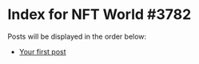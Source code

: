 # Index for NFT World #3782
Posts will be displayed in the order below:

- [Your first post](./001-first.md)

